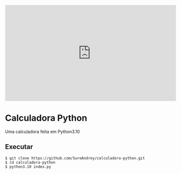 <iframe width="560" height="315" src="https://www.youtube.com/embed/B6VawPLiMqg?controls=0&amp;start=7" title="YouTube video player" frameborder="0" allow="accelerometer; autoplay; clipboard-write; encrypted-media; gyroscope; picture-in-picture; web-share" allowfullscreen></iframe>

# Calculadora Python

Uma calculadora feita em Python3.10

## Executar

```shell
$ git clone https://github.com/SureAndrey/calculadora-python.git
$ cd calculadora-python
$ python3.10 index.py
```
